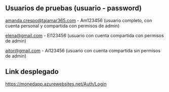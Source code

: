 ## Usuarios de pruebas (usuario - password)

amanda.crespo@tajamar365.com   -   Am123456   (usuario completo, con cuenta personal y compartida con permisos de admin)  

elena@gmail.com   -   El123456   (usuario con cuenta compartida con permisos de admin)  

aitor@gmail.com   -   Ai123456   (usuario con cuenta compartida sin permisos de admin)

## Link desplegado
https://monedapp.azurewebsites.net/Auth/Login
